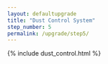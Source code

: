 ```yaml
---
layout: defaultupgrade
title: "Dust Control System"
step_number: 5
permalink: /upgrade/step5/
---
```


{% include dust_control.html %}

